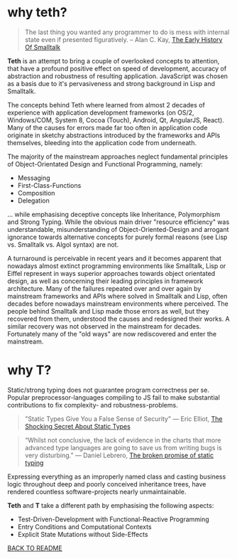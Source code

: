 # why teth?

> The last thing you wanted any programmer to do is mess with internal state even if presented figuratively. – Alan C. Kay, [The Early History Of Smalltalk](http://worrydream.com/EarlyHistoryOfSmalltalk)

**Teth** is an attempt to bring a couple of overlooked concepts to attention, that have a profound positive effect on speed of development, accuracy of abstraction and robustness of resulting application. JavaScript was chosen as a basis due to it's pervasiveness and strong background in Lisp and Smalltalk.

The concepts behind Teth where learned from almost 2 decades of experience with application development frameworks (on OS/2, Windows/COM, System 8, Cocoa (Touch), Android, Qt, AngularJS, React). Many of the causes for errors made far too often in application code originate in sketchy abstractions introduced by the frameworks and APIs themselves, bleeding into the application code from underneath.

The majority of the mainstream approaches neglect fundamental principles of Object-Orientated Design and Functional Programming, namely:

- Messaging
- First-Class-Functions
- Composition
- Delegation

... while emphasising deceptive concepts like Inheritance, Polymorphism and Strong Typing. While the obvious main driver "resource efficiency" was understandable, misunderstanding of Object-Oriented-Design and arrogant ignorance towards alternative concepts for purely formal reasons (see Lisp vs. Smalltalk vs. Algol syntax) are not.

A turnaround is perceivable in recent years and it becomes apparent that nowadays almost extinct programming environments like Smalltalk, Lisp or Eiffel represent in ways superior approaches towards object orientated design, as well as concerning their leading principles in framework architecture. Many of the failures repeated over and over again by mainstream frameworks and APIs where solved in Smalltalk and Lisp, often decades before nowadays mainstream environments where perceived. The people behind Smalltalk and Lisp made those errors as well, but they recovered from them, understood the causes and redesigned their works. A similar recovery was not observed in the mainstream for decades. Fortunately many of the "old ways" are now rediscovered and enter the mainstream.

# why T?

Static/strong typing does not guarantee program correctness per se. Popular preprocessor-languages compiling to JS fail to make substantial contributions to fix complexity- and robustness-problems.

> "Static Types Give You a False Sense of Security" — Eric Elliot, [The Shocking Secret About Static Types](https://medium.com/javascript-scene/the-shocking-secret-about-static-types-514d39bf30a3)

> “Whilst not conclusive, the lack of evidence in the charts that more advanced type languages are going to save us from writing bugs is very disturbing.” — Daniel Lebrero, [The broken promise of static typing](https://labs.ig.com/static-typing-promise)

Expressing everything as an improperly named class and casting business logic throughout deep and poorly conceived inheritance trees, have rendered countless software-projects nearly unmaintainable.

**Teth** and **T** take a different path by emphasising the following aspects:

- Test-Driven-Development with Functional-Reactive Programming
- Entry Conditions and Computational Contexts
- Explicit State Mutations without Side-Effects

[BACK TO README](README.md)
